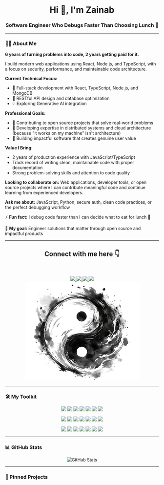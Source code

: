 <h1 align="center">Hi 👋, I'm Zainab</h1>
<h3 align="center">Software Engineer Who Debugs Faster Than Choosing Lunch 🍵</h3>

---

### 👩‍💻 About Me 

**6 years of turning problems into code, 2 years getting paid for it.**

I build modern web applications using React, Node.js, and TypeScript, with a focus on security, performance, and maintainable code architecture.

**Current Technical Focus:**
- 🔭 Full-stack development with React, TypeScript, Node.js, and MongoDB
- 🌱 RESTful API design and database optimization
- 💡 Exploring Generative AI integration 

**Professional Goals:**
- 👯 Contributing to open source projects that solve real-world problems
- 🤔 Developing expertise in distributed systems and cloud architecture (because "it works on my machine" isn't architecture)
- 💬 Building impactful software that creates genuine user value

**Value I Bring:**
- 2 years of production experience with JavaScript/TypeScript
- Track record of writing clean, maintainable code with proper documentation
- Strong problem-solving skills and attention to code quality

**Looking to collaborate on:** Web applications, developer tools, or open source projects where I can contribute meaningful code and continue learning from experienced developers.

**Ask me about:** JavaScript, Python, secure auth, clean code practices, or the perfect debugging workflow

⚡ **Fun fact:** I debug code faster than I can decide what to eat for lunch 🍵 

🎯 **My goal:** Engineer solutions that matter through open source and impactful products

---

<div align="center">
 <h2 align="center">Connect with me here 👇</h2>
 <br/> <br/>
<a href="mailto:zainabasif.work@gmail.com">
    <img src="https://img.shields.io/badge/Gmail-Zainab_Asif-red">
  </a>
  
   <a href="https://www.linkedin.com/in/zainab-asif-2206/">
    <img src="https://img.shields.io/badge/Linkedin-Zainab_Asif-blue">
  </a>

  
   <a href="https://x.com/xainab_asif">
    <img src="https://img.shields.io/badge/_X_-Zainab_Asif-9cf">
  </a>
  

  
  <a href="https://www.instagram.com/zainabasif.za/">
    <img src="https://img.shields.io/badge/Instagram-Zainab_Asif-ff69b4">
  </a>
  
  </div>

  <div align="center">

  <img src="assets/yingyang-nobg.png" alt="Yingyang"/>
  
</div>

---

### 🛠️ My Toolkit

<p align="center">
  <img src="https://skillicons.dev/icons?i=js" width="65" />
  <img src="https://skillicons.dev/icons?i=ts" width="65" />
  <img src="https://skillicons.dev/icons?i=python" width="65" />
  <img src="https://skillicons.dev/icons?i=html" width="65" />
  <img src="https://skillicons.dev/icons?i=css" width="65" />
  <img src="https://skillicons.dev/icons?i=mysql" width="65" />
  <img src="https://skillicons.dev/icons?i=postgres" width="65" />
</p>

<p align="center">
  <img src="https://skillicons.dev/icons?i=react" width="65" />
  <img src="https://skillicons.dev/icons?i=nextjs" width="65" />
  <img src="https://skillicons.dev/icons?i=nodejs" width="65" />
  <img src="https://skillicons.dev/icons?i=express" width="65" />
  <img src="https://skillicons.dev/icons?i=flask" width="65" />
  <img src="https://skillicons.dev/icons?i=mongodb" width="65" />
  <img src="https://skillicons.dev/icons?i=pytorch" width="65" />
</p>

<p align="center">
  <img src="https://skillicons.dev/icons?i=scikitlearn" width="65" />
  <img src="https://skillicons.dev/icons?i=tailwind" width="65" />
  <img src="https://skillicons.dev/icons?i=vscode" width="65" />
  <img src="https://skillicons.dev/icons?i=github" width="65" />
  <img src="https://skillicons.dev/icons?i=git" width="65" />
  <img src="https://skillicons.dev/icons?i=notion" width="65" />
  <img src="https://skillicons.dev/icons?i=figma" width="65" />
</p>



---


### 📊 GitHub Stats
<div align="center">

![GitHub Stats](https://streak-stats.demolab.com?user=za-inab&theme=vue-dark&hide_border=true)

</div>


---
### 📌 Pinned Projects

